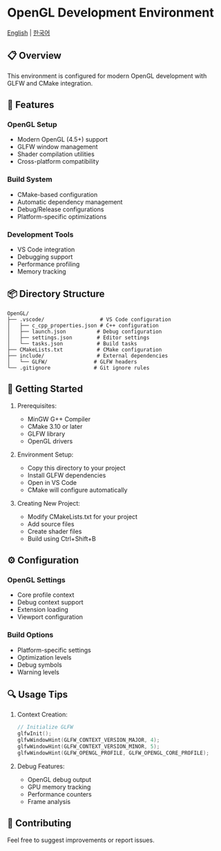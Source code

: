 # OpenGL Development Environment

[English](README.en.md) | [한국어](README.md)

## 📋 Overview

This environment is configured for modern OpenGL development with GLFW and CMake integration.

## 🔧 Features

### OpenGL Setup

- Modern OpenGL (4.5+) support
- GLFW window management
- Shader compilation utilities
- Cross-platform compatibility

### Build System

- CMake-based configuration
- Automatic dependency management
- Debug/Release configurations
- Platform-specific optimizations

### Development Tools

- VS Code integration
- Debugging support
- Performance profiling
- Memory tracking

## 📦 Directory Structure

```
OpenGL/
├── .vscode/                  # VS Code configuration
│   ├── c_cpp_properties.json # C++ configuration
│   ├── launch.json          # Debug configuration
│   ├── settings.json        # Editor settings
│   └── tasks.json           # Build tasks
├── CMakeLists.txt           # CMake configuration
├── include/                 # External dependencies
│   └── GLFW/               # GLFW headers
└── .gitignore              # Git ignore rules
```

## 🚀 Getting Started

1. Prerequisites:

   - MinGW G++ Compiler
   - CMake 3.10 or later
   - GLFW library
   - OpenGL drivers

2. Environment Setup:

   - Copy this directory to your project
   - Install GLFW dependencies
   - Open in VS Code
   - CMake will configure automatically

3. Creating New Project:
   - Modify CMakeLists.txt for your project
   - Add source files
   - Create shader files
   - Build using Ctrl+Shift+B

## ⚙️ Configuration

### OpenGL Settings

- Core profile context
- Debug context support
- Extension loading
- Viewport configuration

### Build Options

- Platform-specific settings
- Optimization levels
- Debug symbols
- Warning levels

## 🔍 Usage Tips

1. Context Creation:

   ```cpp
   // Initialize GLFW
   glfwInit();
   glfwWindowHint(GLFW_CONTEXT_VERSION_MAJOR, 4);
   glfwWindowHint(GLFW_CONTEXT_VERSION_MINOR, 5);
   glfwWindowHint(GLFW_OPENGL_PROFILE, GLFW_OPENGL_CORE_PROFILE);
   ```

2. Debug Features:
   - OpenGL debug output
   - GPU memory tracking
   - Performance counters
   - Frame analysis

## 🤝 Contributing

Feel free to suggest improvements or report issues.
